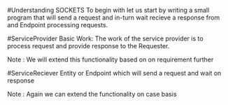 
#Understanding SOCKETS 
To begin with let us start by writing a small program that will send a request 
and in-turn wait recieve a response from and Endpoint processing requests.

#ServiceProvider
Basic Work:
The work of the service provider is to process request and provide response to the
Requester.

Note : We will extend this functionality based on on requirement further

#ServiceReciever 
Entity or Endpoint which will send a request and wait on response

Note : Again we can extend the functionality on case basis


